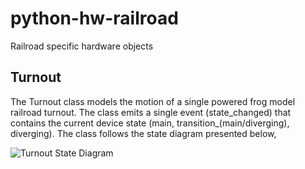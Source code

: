 # python-hw-railroad

Railroad specific hardware objects

## Turnout

The Turnout class models the motion of a single powered frog model railroad turnout. The class emits a single event (state_changed) that contains the current device state (main, transition_(main/diverging), diverging). The class follows the state diagram presented below,

![Turnout State Diagram](<./src/hw_railroad/turnout-state-diagram.png>)
